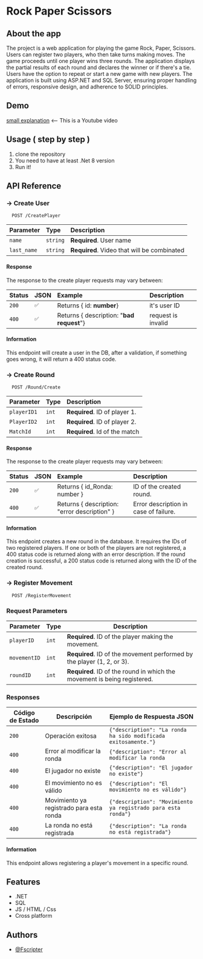 
# Rock Paper Scissors

## About the app

The project is a web application for playing the game Rock, Paper, Scissors. Users can register two players, who then take turns making moves. The game proceeds until one player wins three rounds. The application displays the partial results of each round and declares the winner or if there's a tie. Users have the option to repeat or start a new game with new players. The application is built using ASP.NET and SQL Server, ensuring proper handling of errors, responsive design, and adherence to SOLID principles.



## Demo

[small explanation](https://youtu.be/E5vevMJCOgk)  <-- This is a Youtube video

## Usage ( step by step )
1. clone the repository
2. You need to have at least .Net 8 version 
3. Run it!
## API Reference

### -> Create User

```http
  POST /CreatePlayer
```

| Parameter | Type     | Description                |
| :-------- | :------- | :------------------------- |
| `name` | `string` | **Required**. User name |
| `last_name` | `string` | **Required**. Video that will be combinated |


#### Response

The response to the create player requests may vary between:

| Status | JSON     | Example                | Description |
| :-------- | :------- | :------------------------- | :-------
| `200` | `✅` | Returns { id: **number**} | it's user ID
| `400` | `✅` | Returns { description: "**bad request**"} | request is invalid

#### Information
This endpoint will create a user in the DB, after a validation, if something goes wrong, it will return a 400 status code.


### -> Create Round

```http
  POST /Round/Create
```

| Parameter | Type     | Description                |
| :-------- | :------- | :------------------------- |
| `playerID1` | `int` | **Required**. ID of player 1. |
| `PlayerID2` | `int` | **Required**. ID of player 2.|
| `MatchId` | `int` | **Required**. Id of the match|


#### Response

The response to the create player requests may vary between:

| Status | JSON     | Example                | Description |
| :-------- | :------- | :------------------------- | :-------
| `200` | `✅` | Returns { id_Ronda: number } | ID of the created round.
| `400` | `✅` | Returns { description: "error description" } | Error description in case of failure.

#### Information
This endpoint creates a new round in the database. It requires the IDs of two registered players. If one or both of the players are not registered, a 400 status code is returned along with an error description. If the round creation is successful, a 200 status code is returned along with the ID of the created round.


### -> Register Movement

```http
  POST /RegisterMovement
```

### Request Parameters

| Parameter    | Type   | Description                                                  |
|--------------|--------|--------------------------------------------------------------|
| `playerID`   | `int`  | **Required**. ID of the player making the movement.          |
| `movementID` | `int`  | **Required**. ID of the movement performed by the player (1, 2, or 3). |
| `roundID`    | `int`  | **Required**. ID of the round in which the movement is being registered. |

### Responses

| Código de Estado | Descripción                              | Ejemplo de Respuesta JSON                                                                   |
|------------------|------------------------------------------|--------------------------------------------------------------------------------------------|
| `200`            | Operación exitosa                        | `{"description": "La ronda ha sido modificada exitosamente."}`                              |
| `400`            | Error al modificar la ronda              | `{"description": "Error al modificar la ronda` |
| `400`            | El jugador no existe                    | `{"description": "El jugador no existe"}`                                                   |
| `400`            | El movimiento no es válido              | `{"description": "El movimiento no es válido"}`                                              |
| `400`            | Movimiento ya registrado para esta ronda | `{"description": "Movimiento ya registrado para esta ronda"}`                               |
| `400`            | La ronda no está registrada             | `{"description": "La ronda no está registrada"}`                                             |


#### Information

This endpoint allows registering a player's movement in a specific round.

## Features

- .NET
- SQL 
- JS / HTML / Css
- Cross platform


## Authors

- [@Fscripter](https://www.github.com/fscripter)
